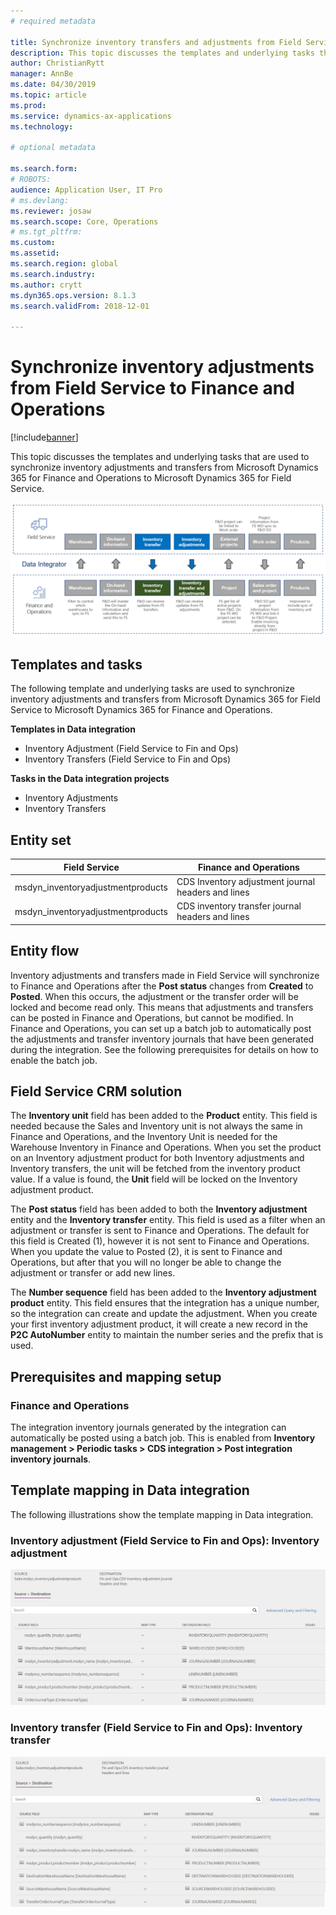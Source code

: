 ```yaml
---
# required metadata

title: Synchronize inventory transfers and adjustments from Field Service to Finance and Operations
description: This topic discusses the templates and underlying tasks that are used to synchronize inventory adjustments and transfers from Microsoft Dynamics 365 for Finance and Operations to Microsoft Dynamics 365 for Field Service.
author: ChristianRytt
manager: AnnBe
ms.date: 04/30/2019
ms.topic: article
ms.prod: 
ms.service: dynamics-ax-applications
ms.technology: 

# optional metadata

ms.search.form: 
# ROBOTS: 
audience: Application User, IT Pro
# ms.devlang: 
ms.reviewer: josaw
ms.search.scope: Core, Operations
# ms.tgt_pltfrm: 
ms.custom: 
ms.assetid: 
ms.search.region: global
ms.search.industry: 
ms.author: crytt
ms.dyn365.ops.version: 8.1.3 
ms.search.validFrom: 2018-12-01

---
```


# Synchronize inventory adjustments from Field Service to Finance and Operations

[!include[banner](../includes/banner.md)]

This topic discusses the templates and underlying tasks that are used to synchronize inventory adjustments and transfers from Microsoft Dynamics 365 for Finance and Operations to Microsoft Dynamics 365 for Field Service.

[![Synchronization of business processes between Finance and Operations and Field Service](./media/FSTransAdjOW.png)](./media/FSTransAdjOW.png)

## Templates and tasks
The following template and underlying tasks are used to synchronize inventory adjustments and transfers from Microsoft Dynamics 365 for Field Service to Microsoft Dynamics 365 for Finance and Operations.

**Templates in Data integration**
- Inventory Adjustment (Field Service to Fin and Ops)
- Inventory Transfers (Field Service to Fin and Ops)

**Tasks in the Data integration projects**
- Inventory Adjustments
- Inventory Transfers

## Entity set
| Field Service	                    | Finance and Operations                             |
|-----------------------------------|----------------------------------------------------|
| msdyn_inventoryadjustmentproducts |	CDS Inventory adjustment journal headers and lines |
| msdyn_inventoryadjustmentproducts	| CDS inventory transfer journal headers and lines   |

## Entity flow
Inventory adjustments and transfers made in Field Service will synchronize to Finance and Operations after the **Post status** changes from **Created** to **Posted**. When this occurs, the adjustment or the transfer order will be locked and become read only. This means that adjustments and transfers can be posted in Finance and Operations, but cannot be modified. In Finance and Operations, you can set up a batch job to automatically post the adjustments and transfer inventory journals that have been generated during the integration. See the following prerequisites for details on how to enable the batch job.

## Field Service CRM solution 
The **Inventory unit** field has been added to the **Product** entity. This field is needed because the Sales and Inventory unit is not always the same in Finance and Operations, and the Inventory Unit is needed for the Warehouse Inventory in Finance and Operations.
When you set the product on an Inventory adjustment product for both Inventory adjustments and Inventory transfers, the unit will be fetched from the inventory product value. If a value is found, the **Unit** field will be locked on the Inventory adjustment product.

The **Post status** field has been added to both the **Inventory adjustment** entity and the **Inventory transfer** entity. This field is used as a filter when an adjustment or transfer is sent to Finance and Operations. The default for this field is Created (1), however it is not sent to Finance and Operations. When you update the value to Posted (2), it is sent to Finance and Operations, but after that you will no longer be able to change the adjustment or transfer or add new lines.

The **Number sequence** field has been added to the **Inventory adjustment product** entity. This field ensures that the integration has a unique number, so the integration can create and update the adjustment. When you create your first inventory adjustment product, it will create a new record in the **P2C AutoNumber** entity to maintain the number series and the prefix that is used.

## Prerequisites and mapping setup

### Finance and Operations
The integration inventory journals generated by the integration can automatically be posted using a batch job. This is enabled from **Inventory management > Periodic tasks > CDS integration > Post integration inventory journals**.

## Template mapping in Data integration

The following illustrations show the template mapping in Data integration.

### Inventory adjustment (Field Service to Fin and Ops): Inventory adjustment

[![Template mapping in Data integration](./media/FSAdj1.png)](./media/FSAdj1.png)


### Inventory transfer (Field Service to Fin and Ops): Inventory transfer

[![Template mapping in Data integration](./media/FSTrans1.png)](./media/FSTrans1.png)
